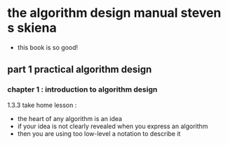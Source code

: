 # the algorithm design manual steven s skiena

-   this book is so good!

## part 1 practical algorithm design

### chapter 1 : introduction to algorithm design

1.3.3 take home lesson :

-   the heart of any algorithm is an idea
-   if your idea is not clearly revealed when you express an algorithm
-   then you are using too low-level a notation to describe it
